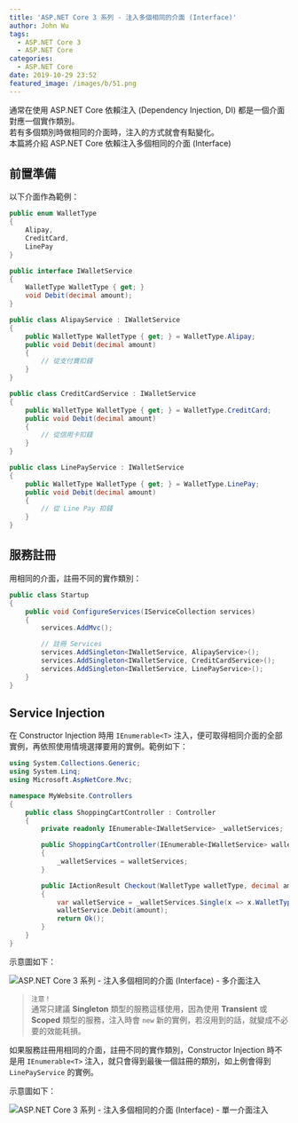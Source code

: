 ```yaml
---
title: 'ASP.NET Core 3 系列 - 注入多個相同的介面 (Interface)'
author: John Wu
tags:
  - ASP.NET Core 3
  - ASP.NET Core
categories:
  - ASP.NET Core
date: 2019-10-29 23:52
featured_image: /images/b/51.png
---
```


通常在使用 ASP.NET Core 依賴注入 (Dependency Injection, DI) 都是一個介面對應一個實作類別。  
若有多個類別時做相同的介面時，注入的方式就會有點變化。  
本篇將介紹 ASP.NET Core 依賴注入多個相同的介面 (Interface)  

<!-- more -->

## 前置準備

以下介面作為範例：

```cs
public enum WalletType
{
    Alipay,
    CreditCard,
    LinePay
}

public interface IWalletService
{
    WalletType WalletType { get; }
    void Debit(decimal amount);
}

public class AlipayService : IWalletService
{
    public WalletType WalletType { get; } = WalletType.Alipay;
    public void Debit(decimal amount)
    {
        // 從支付寶扣錢
    }
}

public class CreditCardService : IWalletService
{
    public WalletType WalletType { get; } = WalletType.CreditCard;
    public void Debit(decimal amount)
    {
        // 從信用卡扣錢
    }
}

public class LinePayService : IWalletService
{
    public WalletType WalletType { get; } = WalletType.LinePay;
    public void Debit(decimal amount)
    {
        // 從 Line Pay 扣錢
    }
}
```

## 服務註冊

用相同的介面，註冊不同的實作類別：  

```cs
public class Startup
{
    public void ConfigureServices(IServiceCollection services)
    {
        services.AddMvc();

        // 註冊 Services
        services.AddSingleton<IWalletService, AlipayService>();
        services.AddSingleton<IWalletService, CreditCardService>();
        services.AddSingleton<IWalletService, LinePayService>();
    }
}
```

## Service Injection

在 Constructor Injection 時用 `IEnumerable<T>` 注入，便可取得相同介面的全部實例，再依照使用情境選擇要用的實例。範例如下：  

```cs
using System.Collections.Generic;
using System.Linq;
using Microsoft.AspNetCore.Mvc;

namespace MyWebsite.Controllers
{
    public class ShoppingCartController : Controller
    {
        private readonly IEnumerable<IWalletService> _walletServices;

        public ShoppingCartController(IEnumerable<IWalletService> walletServices)
        {
            _walletServices = walletServices;
        }

        public IActionResult Checkout(WalletType walletType, decimal amount)
        {
            var walletService = _walletServices.Single(x => x.WalletType == walletType);
            walletService.Debit(amount);
            return Ok();
        }
    }
}
```

示意圖如下：  

![ASP.NET Core 3 系列 - 注入多個相同的介面 (Interface) - 多介面注入](/images/b/52.png)  

> `注意！`  
> 通常只建議 **Singleton** 類型的服務這樣使用，因為使用 **Transient** 或 **Scoped** 類型的服務，注入時會 `new` 新的實例，若沒用到的話，就變成不必要的效能耗損。  

如果服務註冊用相同的介面，註冊不同的實作類別，Constructor Injection 時不是用 `IEnumerable<T>` 注入，就只會得到最後一個註冊的類別，如上例會得到 `LinePayService` 的實例。  

示意圖如下：  

![ASP.NET Core 3 系列 - 注入多個相同的介面 (Interface) - 單一介面注入](/images/b/53.png)  
